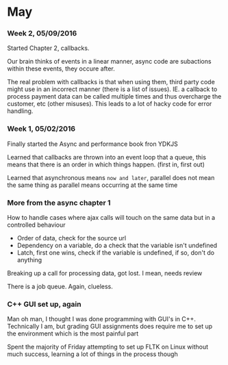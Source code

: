 # May

### Week 2, 05/09/2016

Started Chapter 2, callbacks.

Our brain thinks of events in a linear manner, async code are subactions within these events, they occure after.

The real problem with callbacks is that when using them, third party code might use in an incorrect manner (there is a list of issues). IE. a callback to process payment data can be called multiple times and thus overcharge the customer, etc (other misuses). This leads to a lot of hacky code for error handling.


### Week 1, 05/02/2016

Finally started the Async and performance book fron YDKJS

Learned that callbacks are thrown into an event loop that a queue, this means that there is an order in which things happen. (first in, first out)

Learned that asynchronous means `now and later`, parallel does not mean the same thing as parallel means occurring at the same time

### More from the async chapter 1

How to handle cases where ajax calls will touch on the same data but in a controlled behaviour

* Order of data, check for the source url
* Dependency on a variable, do a check that the variable isn't undefined
* Latch, first one wins, check if the variable is undefined, if so, don't do anything

Breaking up a call for processing data, got lost. I mean, needs review

There is a job queue. Again, clueless.

### C++ GUI set up, again

Man oh man, I thought I was done programming with GUI's in C++. Technically I am, but grading GUI assignments does require me to set up the environment which is the most painful part

Spent the majority of Friday attempting to set up FLTK on Linux without much success, learning a lot of things in the process though

